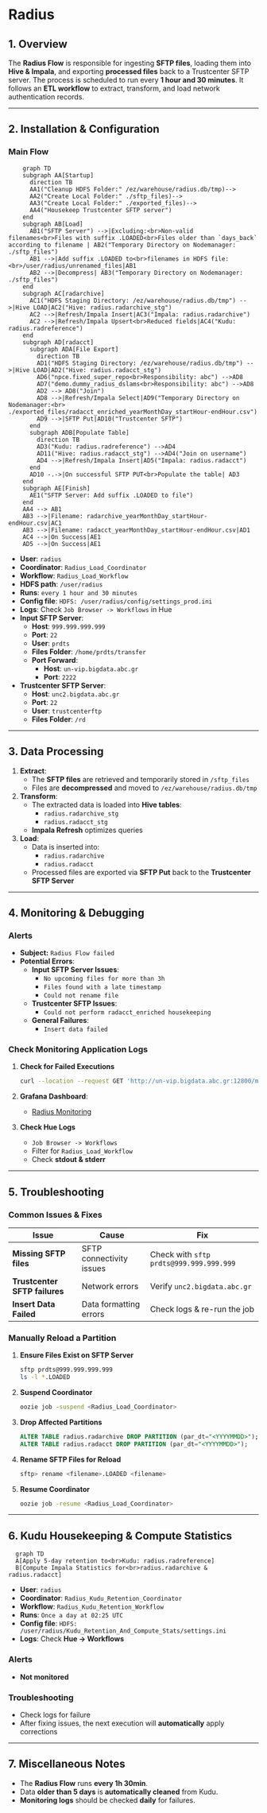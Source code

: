 # Radius

## 1. Overview

The **Radius Flow** is responsible for ingesting **SFTP files**, loading them into **Hive & Impala**, and exporting **processed files** back to a Trustcenter SFTP server. The process is scheduled to run every **1 hour and 30 minutes**. It follows an **ETL workflow** to extract, transform, and load network authentication records.

---

## 2. Installation & Configuration

### Main Flow
```mermaid
    graph TD
    subgraph AA[Startup]
      direction TB
      AA1("Cleanup HDFS Folder:" /ez/warehouse/radius.db/tmp)-->
      AA2("Create Local Folder:" ./sftp_files)-->
      AA3("Create Local Folder:" ./exported_files)-->
      AA4("Housekeep Trustcenter SFTP server")
    end
    subgraph AB[Load]
      AB1("SFTP Server") -->|Excluding:<br>Non-valid filenames<br>Files with suffix .LOADED<br>Files older than `days_back` according to filename | AB2("Temporary Directory on Nodemanager: ./sftp_files")
      AB1 -->|Add suffix .LOADED to<br>filenames in HDFS file:<br>/user/radius/unrenamed_files|AB1
      AB2 -->|Decompress| AB3("Temporary Directory on Nodemanager: ./sftp_files")
    end
    subgraph AC[radarchive]
      AC1("HDFS Staging Directory: /ez/warehouse/radius.db/tmp") -->|Hive LOAD|AC2("Hive: radius.radarchive_stg")
      AC2 -->|Refresh/Impala Insert|AC3("Impala: radius.radarchive")
      AC2 -->|Refresh/Impala Upsert<br>Reduced fields|AC4("Kudu: radius.radreference")
    end
    subgraph AD[radacct]
      subgraph ADA[File Export]
        direction TB
        AD1("HDFS Staging Directory: /ez/warehouse/radius.db/tmp") -->|Hive LOAD|AD2("Hive: radius.radacct_stg")
        AD6("npce.fixed_super_repo<br>Responsibility: abc") -->AD8
        AD7("demo.dummy_radius_dslams<br>Responsibility: abc") -->AD8
        AD2 --> AD8("Join")
        AD8 -->|Refresh/Impala Select|AD9("Temporary Directory on Nodemanager:<br> ./exported_files/radacct_enriched_yearMonthDay_startHour-endHour.csv")
        AD9 -->|SFTP Put|AD10("Trustcenter SFTP")
      end
      subgraph ADB[Populate Table]
        direction TB
        AD3("Kudu: radius.radreference") -->AD4
        AD11("Hive: radius.radacct_stg") -->AD4("Join on username")
        AD4 -->|Refresh/Impala Insert|AD5("Impala: radius.radacct")
      end
      AD10 -.->|On successful SFTP PUT<br>Populate the table| AD3
    end
    subgraph AE[Finish]
      AE1("SFTP Server: Add suffix .LOADED to file")
    end
    AA4 --> AB1
    AB3 -->|Filename: radarchive_yearMonthDay_startHour-endHour.csv|AC1
    AB3 -->|Filename: radacct_yearMonthDay_startHour-endHour.csv|AD1
    AC4 -->|On Success|AE1
    AD5 -->|On Success|AE1
```

- **User**: `radius`  
- **Coordinator**: `Radius_Load_Coordinator`  
- **Workflow**: `Radius_Load_Workflow`
- **HDFS path**: `/user/radius`
- **Runs**: `every 1 hour and 30 minutes`
- **Config file**: `HDFS: /user/radius/config/settings_prod.ini`
- **Logs**: Check `Job Browser -> Workflows` in Hue  
- **Input SFTP Server**:
  - **Host**: `999.999.999.999`
  - **Port**: `22`
  - **User**: `prdts`
  - **Files Folder**: `/home/prdts/transfer`
  - **Port Forward**:  
    - **Host**: `un-vip.bigdata.abc.gr`
    - **Port**: `2222`
- **Trustcenter SFTP Server**:
  - **Host**: `unc2.bigdata.abc.gr`
  - **Port**: `22`
  - **User**: `trustcenterftp`
  - **Files Folder**: `/rd`

---

## 3. Data Processing

1. **Extract**:  
   - The **SFTP files** are retrieved and temporarily stored in `/sftp_files`
   - Files are **decompressed** and moved to `/ez/warehouse/radius.db/tmp`
2. **Transform**:  
   - The extracted data is loaded into **Hive tables**:
     - `radius.radarchive_stg`
     - `radius.radacct_stg`
   - **Impala Refresh** optimizes queries
3. **Load**:  
   - Data is inserted into:
     - `radius.radarchive`
     - `radius.radacct`
   - Processed files are exported via **SFTP Put** back to the **Trustcenter SFTP Server**

---

## 4. Monitoring & Debugging

### Alerts
- **Subject:** `Radius Flow failed`
- **Potential Errors**:
  - **Input SFTP Server Issues**:
    - `No upcoming files for more than 3h`
    - `Files found with a late timestamp`
    - `Could not rename file`
  - **Trustcenter SFTP Issues**:
    - `Could not perform radacct_enriched housekeeping`
  - **General Failures**:
    - `Insert data failed`

### Check Monitoring Application Logs
1. **Check for Failed Executions**
    ```bash
    curl --location --request GET 'http://un-vip.bigdata.abc.gr:12800/monitoring/api/jobstatus/find?application=RADIUS&status=FAILED&operativePartition=<YYYYMMDD>'
    ```
2. **Grafana Dashboard**:  
   - [Radius Monitoring](https://unc1.bigdata.abc.gr:3000/d/J4KPyBoVk/radius-dashboard?orgId=1&from=now-2d&to=now)

3. **Check Hue Logs**
   - `Job Browser -> Workflows`
   - Filter for `Radius_Load_Workflow`
   - Check **stdout & stderr**

---

## 5. Troubleshooting

### Common Issues & Fixes

| Issue | Cause | Fix |
|-------|-------|-----|
| **Missing SFTP files** | SFTP connectivity issues | Check with `sftp prdts@999.999.999.999` |
| **Trustcenter SFTP failures** | Network errors | Verify `unc2.bigdata.abc.gr` |
| **Insert Data Failed** | Data formatting errors | Check logs & re-run the job |

### Manually Reload a Partition
1. **Ensure Files Exist on SFTP Server**
    ```bash
    sftp prdts@999.999.999.999
    ls -l *.LOADED
    ```
2. **Suspend Coordinator**
    ```bash
    oozie job -suspend <Radius_Load_Coordinator>
    ```
3. **Drop Affected Partitions**
    ```sql
    ALTER TABLE radius.radarchive DROP PARTITION (par_dt="<YYYYMMDD>");
    ALTER TABLE radius.radacct DROP PARTITION (par_dt="<YYYYMMDD>");
    ```
4. **Rename SFTP Files for Reload**
    ```bash
    sftp> rename <filename>.LOADED <filename>
    ```
5. **Resume Coordinator**
    ```bash
    oozie job -resume <Radius_Load_Coordinator>
    ```

---

## 6. Kudu Housekeeping & Compute Statistics

```mermaid
  graph TD
  A[Apply 5-day retention to<br>Kudu: radius.radreference]
  B[Compute Impala Statistics for<br>radius.radarchive & radius.radacct]
```

- **User**: `radius`  
- **Coordinator**: `Radius_Kudu_Retention_Coordinator`  
- **Workflow**: `Radius_Kudu_Retention_Workflow`
- **Runs**: `Once a day at 02:25 UTC`
- **Config file**: `HDFS: /user/radius/Kudu_Retention_And_Compute_Stats/settings.ini`
- **Logs**: Check **Hue -> Workflows**

### Alerts
- **Not monitored**

### Troubleshooting
- Check logs for failure
- After fixing issues, the next execution will **automatically** apply corrections

---

## 7. Miscellaneous Notes

- The **Radius Flow** runs **every 1h 30min**.
- Data **older than 5 days** is **automatically cleaned** from Kudu.
- **Monitoring logs** should be checked **daily** for failures.

